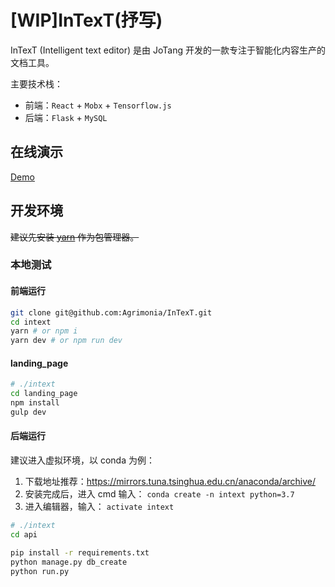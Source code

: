 # [WIP]InTexT(抒写)

InTexT (Intelligent text editor) 是由 JoTang 开发的一款专注于智能化内容生产的文档工具。

主要技术栈：

- 前端：`React` + `Mobx` + `Tensorflow.js`
- 后端：`Flask` + `MySQL`

## 在线演示

[Demo](https://intext.jotang.party)

## 开发环境

~~建议先安装 [yarn](https://yarnpkg.com/zh-Hans/docs/install) 作为包管理器。~~

### 本地测试

#### 前端运行

```bash
git clone git@github.com:Agrimonia/InTexT.git
cd intext
yarn # or npm i
yarn dev # or npm run dev
```

#### landing_page

```bash
# ./intext
cd landing_page
npm install
gulp dev
```

#### 后端运行

建议进入虚拟环境，以 conda 为例：

1. 下载地址推荐：<https://mirrors.tuna.tsinghua.edu.cn/anaconda/archive/>
2. 安装完成后，进入 cmd 输入：
   `conda create -n intext python=3.7`
3. 进入编辑器，输入：
   `activate intext`

```bash
# ./intext
cd api

pip install -r requirements.txt
python manage.py db_create
python run.py
```

